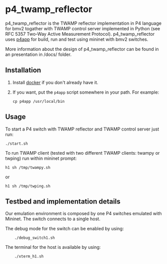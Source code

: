 p4_twamp_reflector
=============

p4_twamp_reflector is the TWAMP reflector implementation in P4 language for bmv2 togather with TWAMP control server implemented in Python (see RFC 5357 Two-Way Active Measurement Protocol). 
p4_twamp_reflector uses [p4app](https://github.com/p4lang/p4app) for build, run and test using mininet with bmv2 switches. 

More information about the design of p4_twamp_reflector can be found in an presentation in /docs/ folder.

Installation
------------

1. Install [docker](https://docs.docker.com/engine/installation/) if you don't
   already have it.

2. If you want, put the `p4app` script somewhere in your path. For example:

    ```
    cp p4app /usr/local/bin
    ```

Usage
-----

To start a P4 switch with TWAMP reflector and TWAMP control server just run:

```
./start.sh
```

To run TWAMP client (tested with two different TWAMP clients: twampy or twping) run within mininet prompt:

```
h1 sh /tmp/twampy.sh
```
or

```
h1 sh /tmp/twping.sh
```

Testbed and implementation details
----------------------------------
Our emulation environment is composed by one P4 switches emulated with Mininet. The switch connects to a single host.

The debug mode for the switch can be enabled by using:

``` 
    ./debug_switch1.sh
```    

The  terminal for the host is available by using:

``` 
    ./xterm_h1.sh
```    
